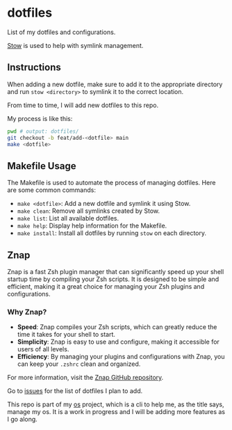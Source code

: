 # dotfiles

List of my dotfiles and configurations.

[Stow](https://www.gnu.org/software/stow/) is used to help with symlink management.

## Instructions

When adding a new dotfile, make sure to add it to the appropriate directory and run `stow <directory>` to symlink it to the correct location.

From time to time, I will add new dotfiles to this repo.

My process is like this:

```bash
pwd # output: dotfiles/
git checkout -b feat/add-<dotfile> main
make <dotfile>
```

## Makefile Usage

The Makefile is used to automate the process of managing dotfiles. Here are some common commands:

- `make <dotfile>`: Add a new dotfile and symlink it using Stow.
- `make clean`: Remove all symlinks created by Stow.
- `make list`: List all available dotfiles.
- `make help`: Display help information for the Makefile.
- `make install`: Install all dotfiles by running `stow` on each directory.

## Znap

Znap is a fast Zsh plugin manager that can significantly speed up your shell startup time by compiling your Zsh scripts. It is designed to be simple and efficient, making it a great choice for managing your Zsh plugins and configurations.

### Why Znap?

- **Speed**: Znap compiles your Zsh scripts, which can greatly reduce the time it takes for your shell to start.
- **Simplicity**: Znap is easy to use and configure, making it accessible for users of all levels.
- **Efficiency**: By managing your plugins and configurations with Znap, you can keep your `.zshrc` clean and organized.

For more information, visit the [Znap GitHub repository](https://github.com/marlonrichert/zsh-snap).

Go to [issues](https://github.com/siriusnottin/dotfiles/issues) for the list of dotfiles I plan to add.

This repo is part of my [os](https://github.com/siriusnottin/os) project, which is a cli to help me, as the title says, manage my os. It is a work in progress and I will be adding more features as I go along.

